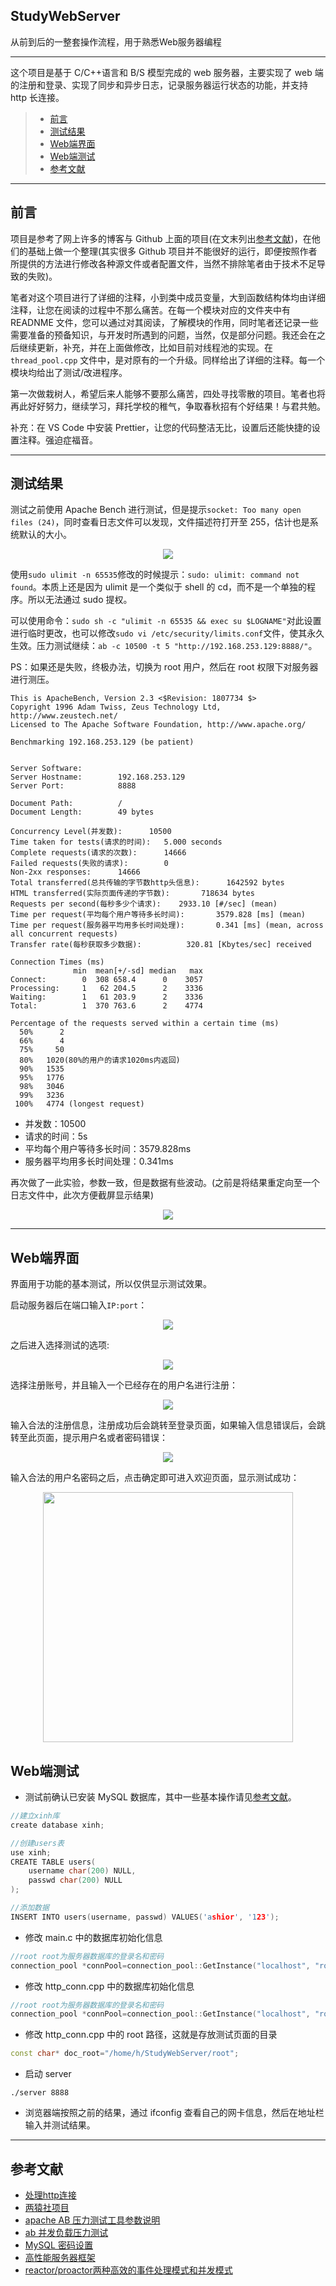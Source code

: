 ## StudyWebServer

从前到后的一整套操作流程，用于熟悉Web服务器编程

---

这个项目是基于 C/C++语言和 B/S 模型完成的 web 服务器，主要实现了 web 端的注册和登录、实现了同步和异步日志，记录服务器运行状态的功能，并支持 http 长连接。

> - [前言](#前言)
> - [测试结果](#测试结果)
> - [Web端界面](#Web端界面)
> - [Web端测试](Web端测试)
> - [参考文献](#参考文献)

---

## 前言

项目是参考了网上许多的博客与 Github 上面的项目(在文末列出[参考文献](#参考文献))，在他们的基础上做一个整理(其实很多 Github 项目并不能很好的运行，即便按照作者所提供的方法进行修改各种源文件或者配置文件，当然不排除笔者由于技术不足导致的失败)。

笔者对这个项目进行了详细的注释，小到类中成员变量，大到函数结构体均由详细注释，让您在阅读的过程中不那么痛苦。在每一个模块对应的文件夹中有 READNME 文件，您可以通过对其阅读，了解模块的作用，同时笔者还记录一些需要准备的预备知识，与开发时所遇到的问题，当然，仅是部分问题。我还会在之后继续更新，补充，并在上面做修改，比如目前对线程池的实现。在 `thread_pool.cpp` 文件中，是对原有的一个升级。同样给出了详细的注释。每一个模块均给出了测试/改进程序。

第一次做栽树人，希望后来人能够不要那么痛苦，四处寻找零散的项目。笔者也将再此好好努力，继续学习，拜托学校的稚气，争取春秋招有个好结果！与君共勉。

补充：在 VS Code 中安装 Prettier，让您的代码整洁无比，设置后还能快捷的设置注释。强迫症福音。

---

## 测试结果

测试之前使用 Apache Bench 进行测试，但是提示`socket: Too many open files (24)`，同时查看日志文件可以发现，文件描述符打开至 255，估计也是系统默认的大小。

<div align=center><img src="/img/abtest1.png"/> </div>

使用`sudo ulimit -n 65535`修改的时候提示：`sudo: ulimit: command not found`。本质上还是因为 ulimit 是一个类似于 shell 的 cd，而不是一个单独的程序。所以无法通过 sudo 提权。

可以使用命令：`sudo sh -c "ulimit -n 65535 && exec su $LOGNAME"`对此设置进行临时更改，也可以修改`sudo vi /etc/security/limits.conf`文件，使其永久生效。压力测试继续：`ab -c 10500 -t 5 "http://192.168.253.129:8888/"`。

PS：如果还是失败，终极办法，切换为 root 用户，然后在 root 权限下对服务器进行测压。

```log
This is ApacheBench, Version 2.3 <$Revision: 1807734 $>
Copyright 1996 Adam Twiss, Zeus Technology Ltd, http://www.zeustech.net/
Licensed to The Apache Software Foundation, http://www.apache.org/

Benchmarking 192.168.253.129 (be patient)


Server Software:
Server Hostname:        192.168.253.129
Server Port:            8888

Document Path:          /
Document Length:        49 bytes

Concurrency Level(并发数):      10500
Time taken for tests(请求的时间):   5.000 seconds
Complete requests(请求的次数):      14666
Failed requests(失败的请求):        0
Non-2xx responses:      14666
Total transferred(总共传输的字节数http头信息):      1642592 bytes
HTML transferred(实际页面传递的字节数):       718634 bytes
Requests per second(每秒多少个请求):    2933.10 [#/sec] (mean)
Time per request(平均每个用户等待多长时间):       3579.828 [ms] (mean)
Time per request(服务器平均用多长时间处理):       0.341 [ms] (mean, across all concurrent requests)
Transfer rate(每秒获取多少数据):          320.81 [Kbytes/sec] received

Connection Times (ms)
              min  mean[+/-sd] median   max
Connect:        0  308 658.4      0    3057
Processing:     1   62 204.5      2    3336
Waiting:        1   61 203.9      2    3336
Total:          1  370 763.6      2    4774

Percentage of the requests served within a certain time (ms)
  50%      2
  66%      4
  75%     50
  80%   1020(80%的用户的请求1020ms内返回)
  90%   1535
  95%   1776
  98%   3046
  99%   3236
 100%   4774 (longest request)
```

- 并发数：10500
- 请求的时间：5s
- 平均每个用户等待多长时间：3579.828ms
- 服务器平均用多长时间处理：0.341ms

再次做了一此实验，参数一致，但是数据有些波动。(之前是将结果重定向至一个日志文件中，此次方便截屏显示结果)

<div align=center><img src="/img/abtest2.jpg"/> </div>

---

## Web端界面

界面用于功能的基本测试，所以仅供显示测试效果。

启动服务器后在端口输入`IP:port`：

<div align=center><img src="/img/0.png"/></div>

之后进入选择测试的选项:

<div align=center><img src="/img/1.png"/></div>

选择注册账号，并且输入一个已经存在的用户名进行注册：

<div align=center><img src="/img/2.png"/></div>

输入合法的注册信息，注册成功后会跳转至登录页面，如果输入信息错误后，会跳转至此页面，提示用户名或者密码错误：

<div align=center><img src="/img/4.png"/></div>

输入合法的用户名密码之后，点击确定即可进入欢迎页面，显示测试成功：

<div align=center><img src="/img/5.png" height="400"/></div>

## Web端测试

- 测试前确认已安装 MySQL 数据库，其中一些基本操作请见[参考文献](#参考文献)。

```cpp
//建立xinh库
create database xinh;

//创建users表
use xinh;
CREATE TABLE users(
    username char(200) NULL,
    passwd char(200) NULL
);

//添加数据
INSERT INTO users(username, passwd) VALUES('ashior', '123');
```

- 修改 main.c 中的数据库初始化信息

```cpp
//root root为服务器数据库的登录名和密码
connection_pool *connPool=connection_pool::GetInstance("localhost", "root", "1", "xinh", 3306, 5);
```

- 修改 http_conn.cpp 中的数据库初始化信息

```cpp
//root root为服务器数据库的登录名和密码
connection_pool *connPool=connection_pool::GetInstance("localhost", "root", "1", "xinh", 3306, 5);
```

- 修改 http_conn.cpp 中的 root 路径，这就是存放测试页面的目录

```cpp
const char* doc_root="/home/h/StudyWebServer/root";
```

- 启动 server

```shell
./server 8888
```

- 浏览器端按照之前的结果，通过 ifconfig 查看自己的网卡信息，然后在地址栏输入并测试结果。

----

## 参考文献

- [处理http连接](https://www.bbsmax.com/A/RnJW64xBzq/)
- [两猿社项目](https://github.com/twomonkeyclub/TinyWebServer)
- [apache AB 压力测试工具参数说明](https://www.cnblogs.com/ycookie/articles/6668646.html)
- [ab 并发负载压力测试](https://www.cnblogs.com/nulige/p/9370063.html)
- [MySQL 密码设置](https://www.cnblogs.com/super-zhangkun/p/9435974.html)
- [高性能服务器框架](https://www.pcserver.cn/h-nd-38.html)
- [reactor/proactor两种高效的事件处理模式和并发模式](https://blog.csdn.net/janeqi1987/article/details/73930258)
